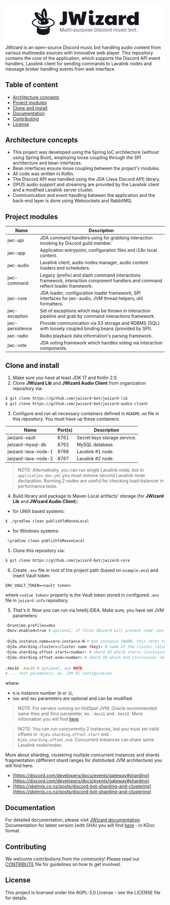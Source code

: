 ![](.github/banner.png)

JWizard is an open-source Discord music bot handling audio content from various multimedia sources with innovative web
player. This repository contains the core of the application, which supports the Discord API event handlers, Lavalink
client for sending commands to Lavalink nodes and message broker handling events from web interface.

## Table of content

* [Architecture concepts](#architecture-concepts)
* [Project modules](#project-modules)
* [Clone and install](#clone-and-install)
* [Documentation](#documentation)
* [Contributing](#contributing)
* [License](#license)

## Architecture concepts

* This project was developed using the Spring IoC architecture (without using Spring Boot), employing loose coupling
  through the SPI architecture and bean interfaces.
* Bean interfaces ensure loose coupling between the project's modules.
* All code was written in Kotlin.
* The Discord API was handled using the JDA (Java Discord API) library.
* OPUS audio support and streaming are provided by the Lavalink client and a modified Lavalink server cluster.
* Communication and event handling between the application and the back-end layer is done using Websockets and RabbitMQ.

## Project modules

| Name            | Description                                                                                                                    |
|-----------------|--------------------------------------------------------------------------------------------------------------------------------|
| jwc-api         | JDA command handlers using for grabbing interaction invoking by Discord guild member.                                          |
| jwc-app         | Application entrypoint, configuration files and i18n local content.                                                            |
| jwc-audio       | Lavalink client, audio nodes manager, audio content loaders and schedulers.                                                    |
| jwc-command     | Legacy (prefix) and slash command interactions framework, interaction component handlers and command reflect loader framework. |
| jwc-core        | JDA loader, configuration loader framework, SPI interfaces for jwc-audio, JVM thread helpers, util formatters.                 |
| jwc-exception   | Set of exceptions which may be thrown in interaction pipeline and grab by command interactions framework.                      |
| jwc-persistence | Provide communication via S3 storage and RDBMS (SQL) with loosely coupled binding beans (provided by SPI).                     |
| jwc-radio       | Radio playback data information's parsing framework.                                                                           |
| jwc-vote        | JDA voting framework which handles voting via interaction components.                                                          |

## Clone and install

1. Make sure you have at least JDK 17 and Kotlin 2.0.
2. Clone **JWizard Lib** and **JWizard Audio Client** from organization repository via:

```bash
$ git clone https://github.com/jwizard-bot/jwizard-lib
$ git clone https://github.com/jwizard-bot/jwizard-audio-client
```

3. Configure and run all necessary containers defined in `README.md` file in this repository. You must have up these
   containers:

| Name                | Port(s) | Description                  |
|---------------------|---------|------------------------------|
| jwizard-vault       | 8761    | Secret keys storage service. |
| jwizard-mysql-db    | 8762    | MySQL database.              |
| jwizard-lava-node-1 | 8766    | Lavalink #1 node.            |
| jwizard-lava-node-2 | 8767    | Lavalink #2 node.            |

> NOTE: Alternatively, you can run single Lavalink node, but in `application.dev.yml` you must remove second Lavalink
> node declaration. Running 2 nodes are useful for checking load-balancer in performance tests.

4. Build library and package to Maven Local artifacts' storage (for **JWizard Lib** and **JWizard Audio Client**):

* for UNIX based systems:

```bash
$ ./gradlew clean publishToMavenLocal
```

* for Windows systems:

```bash
.\gradlew clean publishToMavenLocal
```

5. Clone this repository via:

```bash
$ git clone https://github.com/jwizard-bot/jwizard-core
```

6. Create `.env` file in root of the project path (based on `example.env`) and insert Vault token:

```properties
ENV_VAULT_TOKEN=<vault token>
```

where `<value token>` property is the Vault token stored in configured `.env` file in `jwizard-infa` repository.

5. That's it. Now you can run via Intellij IDEA. Make sure, you have set JVM parameters:

```bash
-Druntime.profiles=dev
-Denv.enabled=true # optional, if false JWizard will prevent read .env file

-Djda.instance.name=core-instance-N # bot instance (WARN, this refer to Vault backend prefix, not for clustering key)
-Djda.sharding.cluster=<cluster name (key)> # name of the cluster (also cluster key)
-Djda.sharding.offset.start=<number> # shard ID which starts (inclusive) shards pool in this cluster
-Djda.sharding.offset.end=<number> # shard ID which end (inclusive) shards pool in this cluster

-Xms1G -Xmx1G # optional, see NOTE
# ... rest parameters, ex. JVM GC configuration
```

where:

* `N` is instance number (`0` or `1`),
* `Xmx` and `Xms` parameters are optional and can be modified.

> NOTE: For servers running on HotSpot JVM, Oracle recommended same Xms and Xmx parameter, ex. `-Xms1G` and `-Xmx1G`.
> More information you will
> find [here](https://docs.oracle.com/cd/E74363_01/ohi_vbp_-_installation_guide--20160224-094432-html-chunked/s66.html).

> NOTE: You can run concurrently 2 instances, but you must set valid offsets in `-Djda.sharding.offset.start` and
> `-Djda.sharding.offset.end`. Concurrent instances can share same Lavalink node/nodes.

More about sharding, clustering multiple concurrent instances and shards fragmentation (different shard ranges for
distributed JVM architecture) you will find here:

* [https://discord.com/developers/docs/events/gateway#sharding](https://discord.com/developers/docs/events/gateway#sharding)
* [https://skelmis.co.nz/posts/discord-bot-sharding-and-clustering](https://skelmis.co.nz/posts/discord-bot-sharding-and-clustering)

## Documentation

For detailed documentation, please visit [JWizard documentation](https://jwizard.pl/docs).
<br>
Documentation for latest version (with SHA) you will find [here](https://docs.jwizard.pl/jwc) - in KDoc format.

## Contributing

We welcome contributions from the community! Please read our [CONTRIBUTE](./CONTRIBUTE.md) file for guidelines on how
to get involved.

## License

This project is licensed under the AGPL-3.0 License - see the LICENSE file for details.
